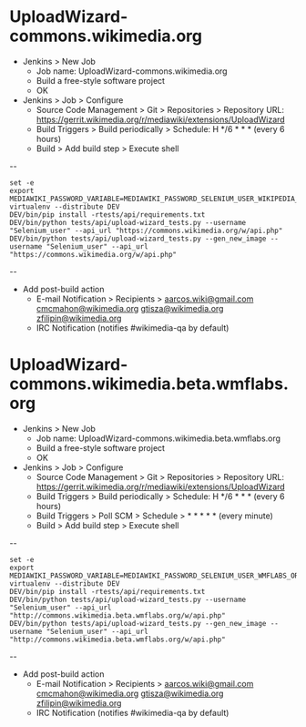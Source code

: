 # UploadWizard-commons.wikimedia.org

- Jenkins > New Job
  - Job name: UploadWizard-commons.wikimedia.org
  - Build a free-style software project
  - OK
- Jenkins > Job > Configure
  - Source Code Management > Git > Repositories > Repository URL: https://gerrit.wikimedia.org/r/mediawiki/extensions/UploadWizard
  - Build Triggers > Build periodically > Schedule: H */6 * * * (every 6 hours)
  - Build > Add build step > Execute shell

--

    set -e
    export MEDIAWIKI_PASSWORD_VARIABLE=MEDIAWIKI_PASSWORD_SELENIUM_USER_WIKIPEDIA_ORG
    virtualenv --distribute DEV
    DEV/bin/pip install -rtests/api/requirements.txt
    DEV/bin/python tests/api/upload-wizard_tests.py --username "Selenium_user" --api_url "https://commons.wikimedia.org/w/api.php"
    DEV/bin/python tests/api/upload-wizard_tests.py --gen_new_image --username "Selenium_user" --api_url "https://commons.wikimedia.org/w/api.php"

--

  - Add post-build action
    - E-mail Notification > Recipients > aarcos.wiki@gmail.com cmcmahon@wikimedia.org gtisza@wikimedia.org zfilipin@wikimedia.org
    - IRC Notification (notifies #wikimedia-qa by default)



# UploadWizard-commons.wikimedia.beta.wmflabs.org

- Jenkins > New Job
  - Job name: UploadWizard-commons.wikimedia.beta.wmflabs.org
  - Build a free-style software project
  - OK
- Jenkins > Job > Configure
  - Source Code Management > Git > Repositories > Repository URL: https://gerrit.wikimedia.org/r/mediawiki/extensions/UploadWizard
  - Build Triggers > Build periodically > Schedule: H */6 * * * (every 6 hours)
  - Build Triggers > Poll SCM > Schedule > * * * * * (every minute)
  - Build > Add build step > Execute shell

--

    set -e
    export MEDIAWIKI_PASSWORD_VARIABLE=MEDIAWIKI_PASSWORD_SELENIUM_USER_WMFLABS_ORG
    virtualenv --distribute DEV
    DEV/bin/pip install -rtests/api/requirements.txt
    DEV/bin/python tests/api/upload-wizard_tests.py --username "Selenium_user" --api_url "http://commons.wikimedia.beta.wmflabs.org/w/api.php"
    DEV/bin/python tests/api/upload-wizard_tests.py --gen_new_image --username "Selenium_user" --api_url "http://commons.wikimedia.beta.wmflabs.org/w/api.php"

--

  - Add post-build action
    - E-mail Notification > Recipients > aarcos.wiki@gmail.com cmcmahon@wikimedia.org gtisza@wikimedia.org zfilipin@wikimedia.org
    - IRC Notification (notifies #wikimedia-qa by default)
